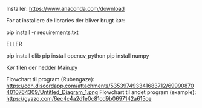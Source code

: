Installer: https://www.anaconda.com/download

For at installere de libraries der bliver brugt kør:

pip install -r requirements.txt 

ELLER 

pip install dlib
pip install opencv_python
pip install numpy

Kør filen der hedder Main.py

Flowchart til program (Rubengaze): https://cdn.discordapp.com/attachments/535397493341683712/699908704010764309/Untitled_Diagram_1.png
Flowchart til andet program (example): https://gyazo.com/6ec4c4a2d1e0c81cd9b0697142a615ce
